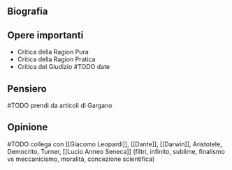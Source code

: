 ## Biografia
## Opere importanti
- Critica della Ragion Pura
- Critica della Ragion Pratica
- Critica del Giudizio
#TODO date
## Pensiero
#TODO prendi da articoli di Gargano
## Opinione
#TODO collega con [[Giacomo Leopardi]], [[Dante]], [[Darwin]], Aristotele, Democrito, Turner, [[Lucio Anneo Seneca]] (filtri, infinito, sublime, finalismo vs meccanicismo, moralità, concezione scientifica)